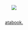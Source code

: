 <p align="center"><img src="https://files.catbox.moe/6i216a.png"></p>

<p align="center"><br><a href="https://iridescentidealism.atabook.org">atabook.</a></p>

